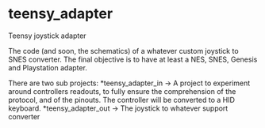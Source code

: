 teensy_adapter
==============

Teensy joystick adapter

The code (and soon, the schematics) of a whatever custom joystick to SNES converter.
The final objective is to have at least a NES, SNES, Genesis and Playstation adapter. 

There are two sub projects:
*teensy_adapter_in -> A project to experiment around controllers readouts, to fully ensure the comprehension of the protocol, and of the pinouts. The controller will be converted to a HID keyboard.
*teensy_adapter_out -> The joystick to whatever support converter
